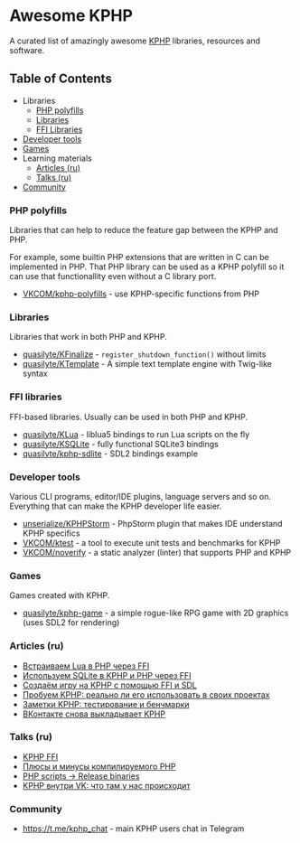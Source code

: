 # Awesome KPHP

A curated list of amazingly awesome [KPHP](https://github.com/VKCOM/kphp/) libraries, resources and software.

## Table of Contents

* Libraries
  * [PHP polyfills](#php-polyfills)
  * [Libraries](#libraries)
  * [FFI Libraries](#ffi-libraries)
* [Developer tools](#developer-tools)
* [Games](#games)
* Learning materials
  * [Articles (ru)](#articles-ru)
  * [Talks (ru)](#talks-ru)
* [Community](#community)
  
### PHP polyfills

Libraries that can help to reduce the feature gap between the KPHP and PHP.

For example, some builtin PHP extensions that are written in C can be implemented in PHP.
That PHP library can be used as a KPHP polyfill so it can use that functionallity even without
a C library port.

* [VKCOM/kphp-polyfills](https://github.com/VKCOM/kphp-polyfills) - use KPHP-specific functions from PHP

### Libraries

Libraries that work in both PHP and KPHP.

* [quasilyte/KFinalize](https://github.com/quasilyte/KFinalize) - `register_shutdown_function()` without limits
* [quasilyte/KTemplate](https://github.com/quasilyte/KTemplate) - A simple text template engine with Twig-like syntax

### FFI libraries

FFI-based libraries. Usually can be used in both PHP and KPHP.

* [quasilyte/KLua](https://github.com/quasilyte/KLua) - liblua5 bindings to run Lua scripts on the fly
* [quasilyte/KSQLite](https://github.com/quasilyte/KSQLite) - fully functional SQLite3 bindings
* [quasilyte/kphp-sdlite](https://github.com/quasilyte/kphp-sdlite) - SDL2 bindings example

### Developer tools

Various CLI programs, editor/IDE plugins, language servers and so on. Everything that can make the KPHP developer life easier.

* [unserialize/KPHPStorm](https://github.com/unserialize/kphpstorm) - PhpStorm plugin that makes IDE understand KPHP specifics
* [VKCOM/ktest](https://github.com/VKCOM/ktest) - a tool to execute unit tests and benchmarks for KPHP
* [VKCOM/noverify](https://github.com/VKCOM/noverify) - a static analyzer (linter) that supports PHP and KPHP

### Games

Games created with KPHP.

* [quasilyte/kphp-game](https://github.com/quasilyte/kphp-game) - a simple rogue-like RPG game with 2D graphics (uses SDL2 for rendering)

### Articles (ru)

* [Встраиваем Lua в PHP через FFI](https://habr.com/ru/company/vk/blog/681400/)
* [Используем SQLite в KPHP и PHP через FFI](https://habr.com/ru/post/653677/)
* [Создаём игру на KPHP с помощью FFI и SDL](https://habr.com/ru/company/vk/blog/581238/)
* [Пробуем KPHP: реально ли его использовать в своих проектах](https://php.zone/post/kphp-in-life)
* [Заметки KPHP: тестирование и бенчмарки](https://habr.com/ru/company/vk/blog/572424/)
* [ВКонтакте снова выкладывает KPHP](https://habr.com/ru/company/vk/blog/527420/)

### Talks (ru)

* [KPHP FFI](https://speakerdeck.com/quasilyte/kphp-ffi)
* [Плюсы и минусы компилируемого PHP](https://vk.com/wall-147415323_4677?z=video-147415323_456239083%2Fab939a83cc8e115d47%2Fpl_post_-147415323_4677)
* [PHP scripts -> Release binaries](https://www.youtube.com/watch?v=nr1883za8tM&t=306s)
* [KPHP внутри VK: что там у нас происходит](https://www.youtube.com/watch?v=3vO2TAkq7zE)

### Community

* <https://t.me/kphp_chat> - main KPHP users chat in Telegram
